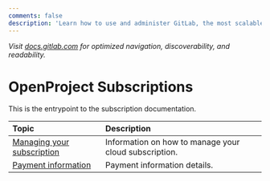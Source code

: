 ```yaml
---
comments: false
description: 'Learn how to use and administer GitLab, the most scalable Git-based fully integrated platform for software development.'
---
```


<div class="display-none">
  <em>Visit <a href="https://docs.gitlab.com/ee/">docs.gitlab.com</a> for optimized
  navigation, discoverability, and readability.</em>
</div>
<!-- the div above will not display on the docs site but will display on /help -->

# OpenProject Subscriptions



This is the entrypoint to the subscription documentation.



| Topic                                                      | Description                                     |
| :--------------------------------------------------------- | :---------------------------------------------- |
| [Managing your subscription](api/README.md)                                | Information on how to manage your cloud subscription. |
| [Payment information](#integration-and-automation) | Payment information details.  |